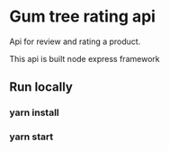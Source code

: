 # Gum tree rating api

Api for review and rating a product.

This api is built node express framework

## Run locally

### yarn install

### yarn start
